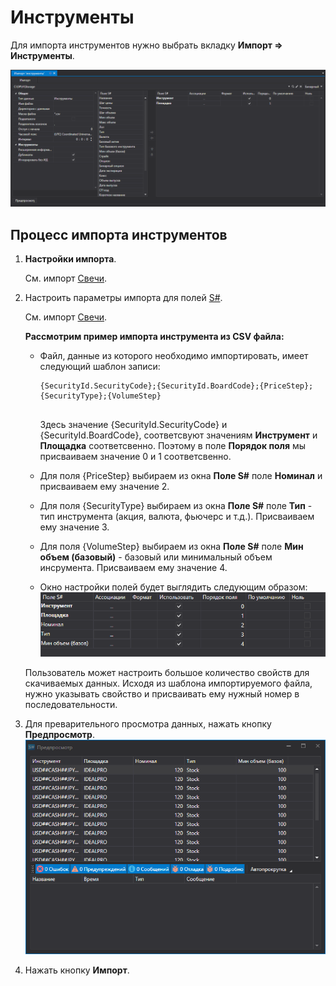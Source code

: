 # Инструменты

Для импорта инструментов нужно выбрать вкладку **Импорт \=\> Инструменты**.

![hydra import securities](../images/hydra_import_securities.png)

## Процесс импорта инструментов

1. **Настройки импорта**.

   См. импорт [Свечи](HydraImportCandles.md).
2. Настроить параметры импорта для полей [S\#](StockSharpAbout.md).

   См. импорт [Свечи](HydraImportCandles.md).

   **Рассмотрим пример импорта инструмента из CSV файла:**
   - Файл, данные из которого необходимо импортировать, имеет следующий шаблон записи:

     ```none
     {SecurityId.SecurityCode};{SecurityId.BoardCode};{PriceStep};{SecurityType};{VolumeStep}
     	  				
     ```

     Здесь значение {SecurityId.SecurityCode} и {SecurityId.BoardCode}, соответсвуют значениям **Инструмент** и **Площадка** соответсвенно. Поэтому в поле **Порядок поля** мы присваиваем значение 0 и 1 соответсвенно.
   - Для поля {PriceStep} выбираем из окна **Поле S\#** поле **Номинал** и присваиваем ему значение 2.
   - Для поля {SecurityType} выбираем из окна **Поле S\#** поле **Тип** \- тип инструмента (акция, валюта, фьючерс и т.д.). Присваиваем ему значение 3.
   - Для поля {VolumeStep} выбираем из окна **Поле S\#** поле **Мин объем (базовый)** \- базовый или минимальный объем инсрумента. Присваиваем ему значение 4.
   - Окно настройки полей будет выглядить следующим образом:![hydra import prop securitiy](../images/hydra_import_prop_securitiy.png)

   Пользователь может настроить большое количество свойств для скачиваемых данных. Исходя из шаблона импортируемого файла, нужно указывать свойство и присваивать ему нужный номер в последовательности. 
3. Для преварительного просмотра данных, нажать кнопку **Предпросмотр**.![hydra import preview securitiy](../images/hydra_import_preview_securitiy.png)
4. Нажать кнопку **Импорт**.
